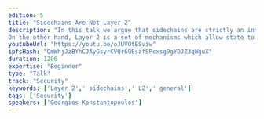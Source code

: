 ```yaml
---
edition: 5
title: "Sidechains Are Not Layer 2"
description: "In this talk we argue that sidechains are strictly an interoperability protocol, and any attempt at describing them as scalability solutions is misleading. Proof of Work sidechains require each chain to be individually secure, and thus make a double honest majority assumption. Proof of Stake sidechains rely on DMMS-like mechanisms, but even with proper short-long range attack protection they have a different security model to a Proof of Work chain.
On the other hand, Layer 2 is a set of mechanisms which allow state to be manipulated more efficiently than the base layer, while inheriting the base layer's security. This is achieved through fraud proofs and client side validation or validity proofs which enforce valid state transitions."
youtubeUrl: "https://youtu.be/oJUVOtESviw"
ipfsHash: "QmWhjJzBYhCJAyGsyrCVQr6QEszf5Pcxsg9gYDJZ3qWguX"
duration: 1206
expertise: "Beginner"
type: "Talk"
track: "Security"
keywords: ['Layer 2',' sidechains',' L2',' general']
tags: ['Security']
speakers: ['Georgios Konstantopoulos']
---
```

